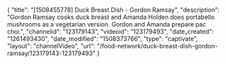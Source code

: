 {
    "title": "[1508455778] Duck Breast Dish -  Gordon Ramsay",
    "description": "Gordon Ramsay cooks duck breast and Amanda Holden does portabello mushrooms as a vegetarian version. Gordon and Amanda prepare pac choi.",
    "channelid": "123179143",
    "videoid": "123179493",
    "date_created": "1261493430",
    "date_modified": "1508373766",
    "type": "captivate",
    "layout": "channelVideo",
    "url": "\/food-network\/duck-breast-dish-gordon-ramsay\/123179143-123179493"
}